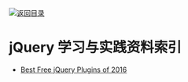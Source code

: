 [![返回目录](https://parg.co/UGo)](https://parg.co/b4z) 
 


# jQuery 学习与实践资料索引

- [Best Free jQuery Plugins of 2016](https://designmodo.com/free-jquery-plugins-2016/?utm_source=tuicool&utm_medium=referral)